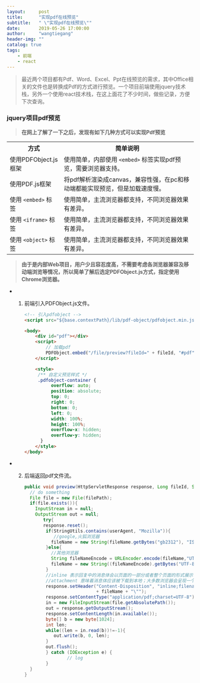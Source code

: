 ```yaml
---
layout:     post
title:      "实现pdf在线预览"
subtitle:   " \"实现pdf在线预览\""
date:       2019-05-26 17:00:00
author:     "wangtiegang"
header-img: ""
catalog: true
tags:
    - 前端
    - react
---
```


> 最近两个项目都有Pdf、Word、Excel、Ppt在线预览的需求，其中Office相关的文件也是转换成Pdf的方式进行预览。一个项目前端使用jquery技术栈，另外一个使用react技术栈，在这上面花了不少时间，做些记录，方便下次查询。



### jquery项目pdf预览

> **在网上了解了一下之后，发现有如下几种方式可以实现Pdf预览**

<table>
  <tr>
    <th>方式</th><th>简单说明</th>
  </tr>
  <tr>
    <td>使用PDFObject.js框架</td>
    <td>使用简单，内部使用 <code>&lt;embed&gt;</code> 标签实现pdf预览，需要浏览器支持。</td>
  </tr>
  <tr>
    <td>使用PDF.js框架</td>
    <td>将pdf解析渲染成canvas，兼容性强，在pc和移动端都能实现预览，但是加载速度慢。</td>
  </tr>
  <tr>
    <td>使用 <code>&lt;embed&gt;</code> 标签</td>
    <td>使用简单，主流浏览器都支持，不同浏览器效果有差异。</td>
  </tr>
  <tr>
    <td>使用 <code>&lt;iframe&gt;</code> 标签</td>
    <td>使用简单，主流浏览器都支持，不同浏览器效果有差异。</td>
  </tr>
  <tr>
    <td>使用 <code>&lt;object&gt;</code> 标签</td>
    <td>使用简单，主流浏览器都支持，不同浏览器效果有差异。</td>
  </tr>
</table>



> **由于是内部Web项目，用户少且容忍度高，不需要考虑各浏览器兼容及移动端浏览等情况，所以简单了解后选定PDFObject.js方式，指定使用Chrome浏览器。**

* 1. 前端引入PDFObject.js文件。

     ```html
     <!-- 引入pdfobject -->
     <script src="${base.contextPath}/lib/pdf-object/pdfobject.min.js"></script>
     
     <body>
         <div id="pdf"></div>
         <script>
             // 加载pdf
             PDFObject.embed("/file/preview?fileId=" + fileId, "#pdf");
         </script>
     
         <style>
          /** 自定义预览样式 */
          .pdfobject-container { 
               overflow: auto; 
               position: absolute; 
               top: 0; 
               right: 0; 
               bottom: 0; 
               left: 0; 
               width: 100%; 
               height: 100%; 
               overflow-x: hidden; 
               overflow-y: hidden;
           }
         </style>
     </body>
     ```

     

* 2. 后端返回pdf文件流。

     ```java
     public void preview(HttpServletResponse response, Long fileId, String userAgent){
       // do something
       File file = new File(filePath);
       if(file.exists()){
         InputStream in = null;
         OutputStream out = null;
         	try{
           	response.reset();
             if(StringUtils.contains(userAgent, "Mozilla")){
             	//google,火狐浏览器
               fileName = new String(fileName.getBytes("gb2312"), "ISO-8859-1");
             }else{
               //其他浏览器
               String fileNameEncode = URLEncoder.encode(fileName,"UTF8");
               fileName = new String((fileNameEncode).getBytes("UTF-8"), "UTF8");
             }
             //inline 表示回复中的消息体会以页面的一部分或者整个页面的形式展示
             //attachment 意味着消息体应该被下载到本地；大多数浏览器会呈现一个“保存为”的对话框
             response.setHeader("Content-Disposition", "inline;filename=\"" 
                                + fileName + "\"");
             response.setContentType("application/pdf;charset=UTF-8");
             in = new FileInputStream(file.getAbsolutePath());
             out = response.getOutputStream();
             response.setContentLength(in.available());
             byte[] b = new byte[1024];
             int len;
             while((len = in.read(b))!=-1){
                out.write(b, 0, len);
             }
             out.flush();
             } catch (IOException e) {
                     // log
             }
       }
     }
     ```
